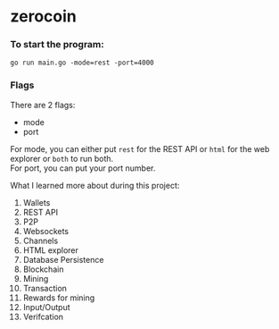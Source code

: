 # zerocoin

### To start the program:

    go run main.go -mode=rest -port=4000

### Flags

There are 2 flags:  

- mode
- port
  
For mode, you can either put `rest` for the REST API or `html` for the web explorer or `both` to run both.  
For port, you can put your port number.

What I learned more about during this project:

1. Wallets
2. REST API
3. P2P
4. Websockets
5. Channels
6. HTML explorer
7. Database Persistence
8. Blockchain
9. Mining
10. Transaction
11. Rewards for mining
12. Input/Output
13. Verifcation
